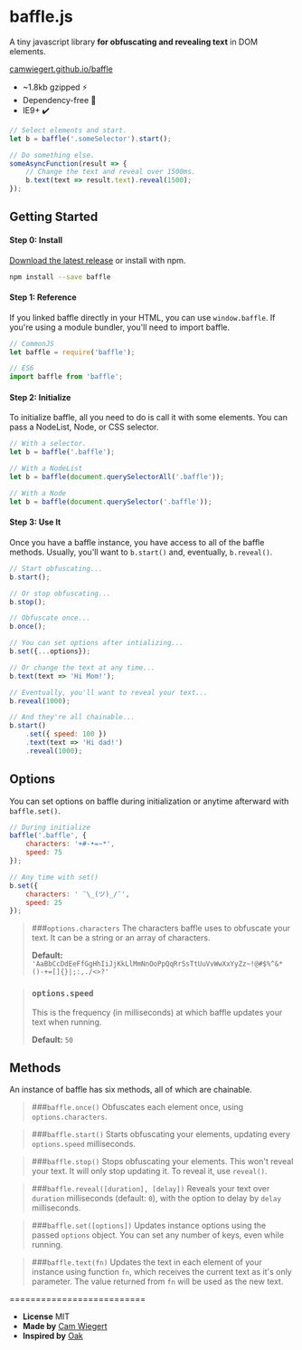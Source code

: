# baffle.js
A tiny javascript library **for obfuscating and revealing text** in DOM elements.

[camwiegert.github.io/baffle](https://camwiegert.github.io/baffle)

- ~1.8kb gzipped :zap:
- Dependency-free :tada:
- IE9+ :heavy_check_mark:

```javascript
// Select elements and start.
let b = baffle('.someSelector').start();

// Do something else.
someAsyncFunction(result => {
    // Change the text and reveal over 1500ms.
    b.text(text => result.text).reveal(1500);
});
```

## Getting Started

#### Step 0: Install

[Download the latest release](https://raw.githubusercontent.com/camwiegert/baffle/master/dist/baffle.min.js) or install with npm.

```sh
npm install --save baffle
```

#### Step 1: Reference
If you linked baffle directly in your HTML, you can use `window.baffle`. If you're using a module bundler, you'll need to import baffle.

```javascript
// CommonJS
let baffle = require('baffle');

// ES6
import baffle from 'baffle';
```

#### Step 2: Initialize
To initialize baffle, all you need to do is call it with some elements. You can pass a NodeList, Node, or CSS selector.

```javascript
// With a selector.
let b = baffle('.baffle');

// With a NodeList
let b = baffle(document.querySelectorAll('.baffle'));

// With a Node
let b = baffle(document.querySelector('.baffle'));
```

#### Step 3: Use It
Once you have a baffle instance, you have access to all of the baffle methods. Usually, you'll want to `b.start()` and, eventually, `b.reveal()`.

```javascript
// Start obfuscating...
b.start();

// Or stop obfuscating...
b.stop();

// Obfuscate once...
b.once();

// You can set options after intializing...
b.set({...options});

// Or change the text at any time...
b.text(text => 'Hi Mom!');

// Eventually, you'll want to reveal your text...
b.reveal(1000);

// And they're all chainable...
b.start()
    .set({ speed: 100 })
    .text(text => 'Hi dad!')
    .reveal(1000);
```

## Options
You can set options on baffle during initialization or anytime afterward with `baffle.set()`.

```javascript
// During initialize
baffle('.baffle', {
    characters: '+#-•=~*',
    speed: 75
});

// Any time with set()
b.set({
    characters: ' ¯\_(ツ)_/¯',
    speed: 25
});
```

> ###`options.characters`
> The characters baffle uses to obfuscate your text. It can be a string or an array of characters.
> 
> **Default:** `'AaBbCcDdEeFfGgHhIiJjKkLlMmNnOoPpQqRrSsTtUuVvWwXxYyZz~!@#$%^&*()-+=[]{}|;:,./<>?'`

> ### `options.speed`
> This is the frequency (in milliseconds) at which baffle updates your text when running.
>
> **Default:** `50`

## Methods
An instance of baffle has six methods, all of which are chainable.

> ###`baffle.once()`
> Obfuscates each element once, using `options.characters`.

> ###`baffle.start()`
> Starts obfuscating your elements, updating every `options.speed` milliseconds.

> ###`baffle.stop()`
> Stops obfuscating your elements. This won't reveal your text. It will only stop updating it. To reveal it, use `reveal()`.

> ###`baffle.reveal([duration], [delay])`
> Reveals your text over `duration` milliseconds (default: `0`), with the option to delay by `delay` milliseconds.

> ###`baffle.set([options])`
> Updates instance options using the passed `options` object. You can set any number of keys, even while running.

> ###`baffle.text(fn)`
> Updates the text in each element of your instance using function `fn`, which receives the current text as it's only parameter. The value returned from `fn` will be used as the new text.

==========================

- **License** MIT
- **Made by** [Cam Wiegert](http://camwiegert.com)
- **Inspired by** [Oak](http://oak.is/)
